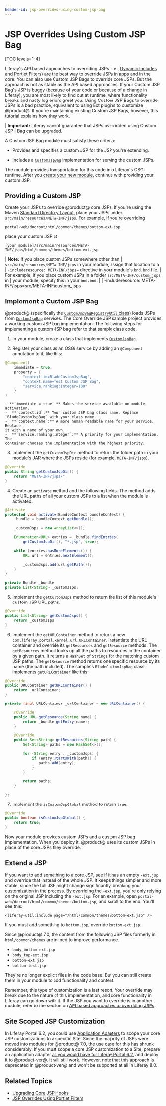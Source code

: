 ```yaml
---
header-id: jsp-overrides-using-custom-jsp-bag
---
```


# JSP Overrides Using Custom JSP Bag

[TOC levels=1-4]

Liferay's API based approaches to overriding JSPs (i.e., [Dynamic Includes](/docs/7-2/customization/-/knowledge_base/c/customizing-jsps-with-dynamic-includes) 
and [Portlet Filters](/docs/7-2/customization/-/knowledge_base/c/jsp-overrides-using-portlet-filters)) 
are the best way to override JSPs in apps and in the core. You can also use 
Custom JSP Bags to override core JSPs. But the approach is not as stable as the 
API based approaches. If your Custom JSP Bag's JSP is buggy (because of your 
code or because of a change in Liferay), you are most likely to find out at 
runtime, where functionality breaks and nasty log errors greet you. Using 
Custom JSP Bags to override JSPs is a bad practice, equivalent to using Ext 
plugins to customize @product@. If you're maintaining existing Custom JSP Bags, 
however, this tutorial explains how they work. 

| **Important:** Liferay cannot guarantee that JSPs overridden using Custom JSP 
| Bag can be upgraded.

A Custom JSP Bag module must satisfy these criteria: 

-   Provides and specifies a custom JSP for the JSP you're extending.

-   Includes a [`CustomJspBag`](@platform-ref@/7.2-latest/javadocs/portal-impl/com/liferay/portal/deploy/hot/CustomJspBag.html) 
    implementation for serving the custom JSPs.

The module provides transportation for this code into Liferay's OSGi runtime. 
After you [create your new module](/docs/7-2/reference/-/knowledge_base/r/creating-a-project), 
continue with providing your custom JSP. 

## Providing a Custom JSP

Create your JSPs to override @product@ core JSPs. If you're using the Maven 
[Standard Directory Layout](https://maven.apache.org/guides/introduction/introduction-to-the-standard-directory-layout.html),
place your JSPs under `src/main/resources/META-INF/jsps`. For example, if you're 
overriding 

    portal-web/docroot/html/common/themes/bottom-ext.jsp 

place your custom JSP at

    [your module]/src/main/resources/META-INF/jsps/html/common/themes/bottom-ext.jsp

| **Note:** If you place custom JSPs somewhere other than
| `src/main/resources/META-INF/jsps` in your module, assign that location to a
| `-includeresource: META-INF/jsps=` directive in your module's `bnd.bnd` file.
| For example, if you place custom JSPs in a folder `src/META-INF/custom_jsps` in
| your module, specify this in your `bnd.bnd`:
| 
|     -includeresource: META-INF/jsps=src/META-INF/custom_jsps

## Implement a Custom JSP Bag

@product@ (specifically the [`CustomJspBagRegistryUtil` class](@platform-ref@/7.2-latest/javadocs/portal-impl/com/liferay/portal/deploy/hot/CustomJspBagRegistryUtil.html)) 
loads JSPs from [`CustomJspBag`](@platform-ref@/7.2-latest/javadocs/portal-impl/com/liferay/portal/deploy/hot/CustomJspBag.html)
services. The Core Override JSP sample project provides a working custom JSP bag 
implementation. The following steps for implementing a custom JSP bag refer to 
that sample class code. 

<!--
Add back URL for Core Override JSP Sample Project code once it's ported:
(/docs/7-1/reference/-/knowledge_base/r/core-jsp-hook)
-->

1.  In your module, create a class that implements [`CustomJspBag`](@platform-ref@/7.2-latest/javadocs/portal-impl/com/liferay/portal/deploy/hot/CustomJspBag.html).

2.  Register your class as an OSGi service by adding an `@Component` annotation 
    to it, like this: 

```java
@Component(
    immediate = true,
    property = {
    	"context.id=BladeCustomJspBag",
        "context.name=Test Custom JSP Bag",
    	"service.ranking:Integer=100"
    }
)
```

    - **`immediate = true`:** Makes the service available on module activation. 
    -  **`context.id`:** Your custom JSP bag class name. Replace 
    `BladeCustomJspBag` with your class name.
    -  **`context.name`:** A more human readable name for your service. Replace 
    it with a name of your own. 
    -  **`service.ranking:Integer`:** A priority for your implementation. The
    container chooses the implementation with the highest priority.

3.  Implement the `getCustomJspDir` method to return the folder path in your 
    module's JAR  where the JSPs reside (for example, `META-INF/jsps`). 

```java
@Override
public String getCustomJspDir() {
    return "META-INF/jsps/";
}
```

4.  Create an `activate` method and the following fields. The method adds the 
    URL paths of all your custom JSPs to a list when the module is activated.

```java
@Activate
protected void activate(BundleContext bundleContext) {
	_bundle = bundleContext.getBundle();

	_customJsps = new ArrayList<>();

	Enumeration<URL> entries = _bundle.findEntries(
		getCustomJspDir(), "*.jsp", true);

	while (entries.hasMoreElements()) {
		URL url = entries.nextElement();

		_customJsps.add(url.getPath());
	}
}

private Bundle _bundle;
private List<String> _customJsps;
```

5.  Implement the `getCustomJsps` method to return the list of this module's 
    custom JSP URL paths.

```java
@Override
public List<String> getCustomJsps() {
    return _customJsps;
}
```

6.  Implement the `getURLContainer` method to return a new 
    `com.liferay.portal.kernel.url.URLContainer`. Instantiate the URL container 
    and override its `getResources` and `getResource` methods. The 
    `getResources` method looks up all the paths to resources in the container 
    by a given path. It returns a `HashSet` of `Strings` for the matching custom 
    JSP paths. The `getResource` method returns one specific resource by its 
    name (the path included). The sample's `BladeCustomJspBag` class implements 
    `getURLContainer` like this: 

```java
@Override
public URLContainer getURLContainer() {
    return _urlContainer;
}

private final URLContainer _urlContainer = new URLContainer() {

    @Override
    public URL getResource(String name) {
        return _bundle.getEntry(name);
    }

    @Override
    public Set<String> getResources(String path) {
        Set<String> paths = new HashSet<>();

        for (String entry : _customJsps) {
            if (entry.startsWith(path)) {
               paths.add(entry);
            }
        }

        return paths;
    }

};
```

7.  Implement the `isCustomJspGlobal` method to return `true`.

```java
@Override
public boolean isCustomJspGlobal() {
    return true;
}
```

Now your module provides custom JSPs and a custom JSP bag implementation. When 
you deploy it, @product@ uses its custom JSPs in place of the core JSPs they 
override. 

<!--
Add back once sample is ported:

For a working example, examine the 
[Core Override JSP sample project](/docs/7-1/reference/-/knowledge_base/r/core-jsp-hook).
-->

## Extend a JSP

If you want to add something to a core JSP, see if it has an empty `-ext.jsp` 
and override that instead of the whole JSP. It keeps things simpler and more 
stable, since the full JSP might change significantly, breaking your 
customization in the process. By overriding the `-ext.jsp`, you're only relying 
on the original JSP including the `-ext.jsp`. For an example, open 
`portal-web/docroot/html/common/themes/bottom.jsp`, and scroll to the end. 
You'll see this:

```markup
<liferay-util:include page="/html/common/themes/bottom-ext.jsp" />
```

If you must add something to `bottom.jsp`, override `bottom-ext.jsp`. 

Since @product@ 7.0, the content from the following JSP files formerly in 
`html/common/themes` are inlined to improve performance.
 
- `body_bottom-ext.jsp`
- `body_top-ext.jsp`
- `bottom-ext.jsp`
- `bottom-test.jsp`

They're no longer explicit files in the code base. But you can still create them 
in your module to add functionality and content. 

Remember, this type of customization is a last resort. Your override may break 
due to the nature of this implementation, and core functionality in Liferay can 
go down with it. If the JSP you want to override is in another module, refer to 
the section on [API based approaches to overriding JSPs](/docs/7-2/customization/-/knowledge_base/c/jsp-overrides-using-custom-jsp-bag#using-portals-api-to-override-a-jsp). 

## Site Scoped JSP Customization

In Liferay Portal 6.2, you could use [Application Adapters](/docs/6-2/tutorials/-/knowledge_base/t/customizing-sites-and-site-templates-with-application-adapters) 
to scope your core JSP customizations to a specific Site. Since the majority of 
JSPs were moved into modules for @product@ 7.0, the use case for this has shrunk 
considerably. If you must scope a core JSP customization to a Site, prepare an 
application adapter [as you would have for Liferay Portal 6.2](/docs/6-2/tutorials/-/knowledge_base/t/customizing-sites-and-site-templates-with-application-adapters), 
and deploy it to @product-ver@. It will still work. However, note that this 
approach is deprecated in @product-ver@ and won't be supported at all in Liferay 
8.0. 

<!-- Uncomment once we cover scoping to a site
If you're interested in scoping a module's JSP customization to a site, that's
another story. See the documentation on [using Dynamic Include](/docs/7-1/tutorials/-/knowledge_base/t/customizing-jsps-with-dynamic-includes).
-->

## Related Topics

- [Upgrading Core JSP Hooks](/docs/7-1/tutorials/-/knowledge_base/t/upgrading-core-jsp-hooks)
- [JSP Overrides Using Portlet Filters](/docs/7-2/customization/-/knowledge_base/c/jsp-overrides-using-portlet-filters)
